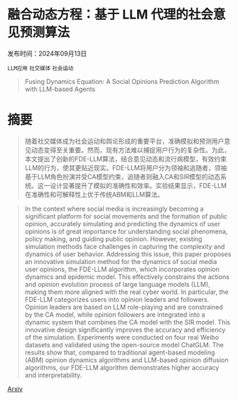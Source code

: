 # 融合动态方程：基于 LLM 代理的社会意见预测算法

发布时间：2024年09月13日

`LLM应用` `社交媒体` `社会运动`

> Fusing Dynamics Equation: A Social Opinions Prediction Algorithm with LLM-based Agents

# 摘要

> 随着社交媒体成为社会运动和舆论形成的重要平台，准确模拟和预测用户意见动态变得至关重要。然而，现有方法难以捕捉用户行为的复杂性。为此，本文提出了创新的FDE-LLM算法，结合意见动态和流行病模型，有效约束LLM的行为，使其更贴近现实。FDE-LLM将用户分为领袖和追随者，领袖基于LLM角色扮演并受CA模型约束，追随者则融入CA和SIR模型的动态系统。这一设计显著提升了模拟的准确性和效率。实验结果显示，FDE-LLM在准确性和可解释性上优于传统ABM和LLM算法。

> In the context where social media is increasingly becoming a significant platform for social movements and the formation of public opinion, accurately simulating and predicting the dynamics of user opinions is of great importance for understanding social phenomena, policy making, and guiding public opinion. However, existing simulation methods face challenges in capturing the complexity and dynamics of user behavior. Addressing this issue, this paper proposes an innovative simulation method for the dynamics of social media user opinions, the FDE-LLM algorithm, which incorporates opinion dynamics and epidemic model. This effectively constrains the actions and opinion evolution process of large language models (LLM), making them more aligned with the real cyber world. In particular, the FDE-LLM categorizes users into opinion leaders and followers. Opinion leaders are based on LLM role-playing and are constrained by the CA model, while opinion followers are integrated into a dynamic system that combines the CA model with the SIR model. This innovative design significantly improves the accuracy and efficiency of the simulation. Experiments were conducted on four real Weibo datasets and validated using the open-source model ChatGLM. The results show that, compared to traditional agent-based modeling (ABM) opinion dynamics algorithms and LLM-based opinion diffusion algorithms, our FDE-LLM algorithm demonstrates higher accuracy and interpretability.

[Arxiv](https://arxiv.org/abs/2409.08717)